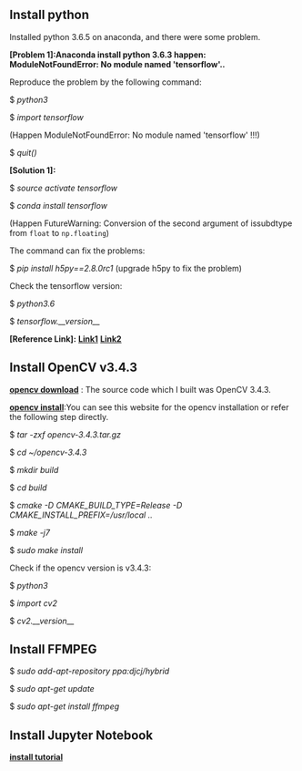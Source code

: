 

## Install python 
Installed python 3.6.5 on anaconda, and there were some problem.

**[Problem 1]:Anaconda install python 3.6.3 happen: ModuleNotFoundError: No module named 'tensorflow'..**

Reproduce the problem by the following command:

$ *python3*

$ *import tensorflow*

(Happen ModuleNotFoundError: No module named 'tensorflow' !!!)


$ *quit()*

**[Solution 1]:**

$ *source activate tensorflow*

$ *conda install tensorflow*

(Happen FutureWarning: Conversion of the second argument of issubdtype from `float` to `np.floating`)

The command can fix the problems:

$ *pip install h5py==2.8.0rc1* (upgrade h5py to fix the problem)

Check the tensorflow version:

$ *python3.6*

$ *tensorflow.\_\_version\_\_*

**[Reference Link]:**
[**Link1**](https://stackoverflow.com/questions/48585469/modulenotfounderror-no-module-named-tensorflow-in-anaconda-python-3-6-3)
[**Link2**](https://blog.csdn.net/qq_41185868/article/details/80276847)


## Install OpenCV v3.4.3


[**opencv download**](https://github.com/opencv/opencv/releases) : The source code which I built was OpenCV 3.4.3.

[**opencv install**](https://docs.opencv.org/master/d7/d9f/tutorial_linux_install.html):You can see this website for the opencv installation or refer the following step directly.

$ *tar -zxf opencv-3.4.3.tar.gz*

$ *cd ~/opencv-3.4.3*

$ *mkdir build*

$ *cd build*

$ *cmake -D CMAKE_BUILD_TYPE=Release -D CMAKE_INSTALL_PREFIX=/usr/local ..*

$ *make -j7*

$ *sudo make install*

Check if the opencv version is v3.4.3:

$ *python3*

$ *import cv2*

$ *cv2.\_\_version\_\_*


## Install FFMPEG
$ *sudo add-apt-repository ppa:djcj/hybrid*

$ *sudo apt-get update*

$ *sudo apt-get install ffmpeg*

## Install Jupyter Notebook
[**install tutorial**](https://blog.csdn.net/jenyzhang/article/details/73275232)


